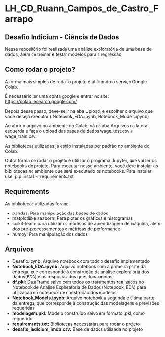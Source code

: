 # LH_CD_Ruann_Campos_de_Castro_Farrapo
## Desafio Indicium - Ciência de Dados

Nesse repositório foi realizada uma análise exploratória de uma base de dados, além de treinar e testar modelos para a regressão 

## Como rodar o projeto? 
A forma mais simples de rodar o projeto é utilizando o serviço Google Colab. 

É necessário ter uma conta google e entrar no site: https://colab.research.google.com/

Depois desse passo, deve-se ir na aba Upload, e escolher o arquivo que você deseja executar ( Notebook_EDA.ipynb, Notebook_Models.ipynb)

Ao abrir o arquivo no ambiente do Colab, vá na aba Arquivos na lateral esquerda e faça o upload das bases de dados wage_test.csv e wage_train.csv. 

As bibliotecas utilizadas já estão instaladas por padrão no ambiente do Colab.

Outra forma de rodar o projeto é utilizar o programa Jupyter, que vai ler os notebooks do projeto. Para executar nesse ambiente, você deve instalar as bibliotecas no ambiente que será executado os notebooks. Para instalar use: pip install -r requirements.txt

## Requirements   
As bibliotecas utilizadas foram: 
- pandas: Para manipulação das bases de dados
- matplotlib e seaborn: Para plotar os gráficos e histogramas
- scikit-learn: para utilizar os modelos de aprendizagem de máquina, além dos pré-processamentos e métricas de performance
- numpy: Para manipulação dos dados

## Arquivos
- Desafio.ipynb: Arquivo notebook com todo o desafio implementado
- **Notebook_EDA.ipynb:** Arquivo notebook com a primeira parte da entrega, que corresponde à construção da análise exploratória dos dados(EDA) e as respostas dos questionamentos
- **df.pkl:** DataFrame salvo com todos os tratamentos realizados no Notebook de Análise Exploratória de Dados (Notebook_EDA) para utilização no notebook de construção dos modelos.
- **Notebook_Models.ipynb:** Arquivo notebook a segunda e última parte da entrega, que corresponde à construção das modelagens e previsões requeridas
- **modelagem.pkl:** Modelo construído salvo em formato .pkl, como requerido
- **requirements.txt:** Bibliotecas necessárias para rodar o projeto
- **desafio_indicium_imdb.csv:** Base de dados utilizada no projeto